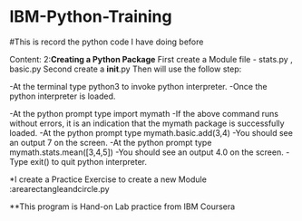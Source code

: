 # IBM-Python-Training
#This is record the python code I have doing before


Content: 2:**Creating a Python Package**
First create a Module file - stats.py , basic.py
Second create a __init__.py
Then will use the follow step:

-At the terminal type python3 to invoke python interpreter.
-Once the python interpreter is loaded.

-At the python prompt type import mymath
-If the above command runs without errors, it is an indication that the mymath package is successfully loaded.
-At the python prompt type mymath.basic.add(3,4)
-You should see an output 7 on the screen.
-At the python prompt type mymath.stats.mean([3,4,5])
-You should see an output 4.0 on the screen.
-Type exit() to quit python interpreter.

*I create a Practice Exercise to create a new Module :arearectangleandcircle.py 

**This program is Hand-on Lab practice from IBM Coursera
